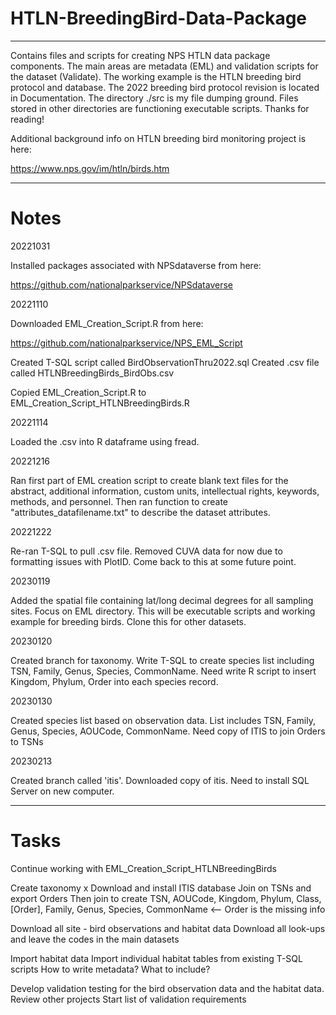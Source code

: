 # HTLN-BreedingBird-Data-Package
----------------
Contains files and scripts for creating NPS HTLN data package components. The main areas are metadata (EML) and validation scripts for the dataset (Validate). The working example is the HTLN breeding bird protocol and database. The 2022 breeding bird protocol revision is located in Documentation. The directory ./src is my file dumping ground. Files stored in other directories are functioning executable scripts. Thanks for reading!

Additional background info on HTLN breeding bird monitoring project is here:

https://www.nps.gov/im/htln/birds.htm

--------------------------------
# Notes

20221031

Installed packages associated with NPSdataverse from here:

https://github.com/nationalparkservice/NPSdataverse

20221110

Downloaded EML_Creation_Script.R from here:

https://github.com/nationalparkservice/NPS_EML_Script

Created T-SQL script called BirdObservationThru2022.sql
Created .csv file called HTLNBreedingBirds_BirdObs.csv

Copied EML_Creation_Script.R to EML_Creation_Script_HTLNBreedingBirds.R

20221114

Loaded the .csv into R dataframe using fread.

20221216

Ran first part of EML creation script to create blank text files for the abstract, additional information, custom units, intellectual
rights, keywords, methods, and personnel. Then ran function to create "attributes_datafilename.txt" to describe the dataset attributes.

20221222

Re-ran T-SQL to pull .csv file. Removed CUVA data for now due to formatting issues with PlotID. Come back to this at some future point.

20230119

Added the spatial file containing lat/long decimal degrees for all sampling sites. Focus on EML directory. This will be executable scripts and working example for breeding birds. Clone this for other datasets. 

20230120

Created branch for taxonomy. Write T-SQL to create species list including TSN, Family, Genus, Species, CommonName. Need write R script to insert Kingdom, Phylum, Order into each species record.

20230130

Created species list based on observation data. List includes TSN, Family, Genus, Species, AOUCode, CommonName. 
Need copy of ITIS to join Orders to TSNs

20230213

Created branch called 'itis'. Downloaded copy of itis. Need to install SQL Server on new computer.


-----------------
# Tasks

Continue working with EML_Creation_Script_HTLNBreedingBirds

Create taxonomy 
	x Download and install ITIS database
	Join on TSNs and export Orders
	Then join to create TSN, AOUCode, Kingdom, Phylum, Class, [Order], 
		Family, Genus, Species, CommonName <-- Order is the missing info
		
Download all site - bird observations and habitat data
Download all look-ups and leave the codes in the main datasets

Import habitat data
	Import individual habitat tables from existing T-SQL scripts
	How to write metadata? What to include?

Develop validation testing for the bird observation data and the habitat data.
	Review other projects
	Start list of validation requirements




